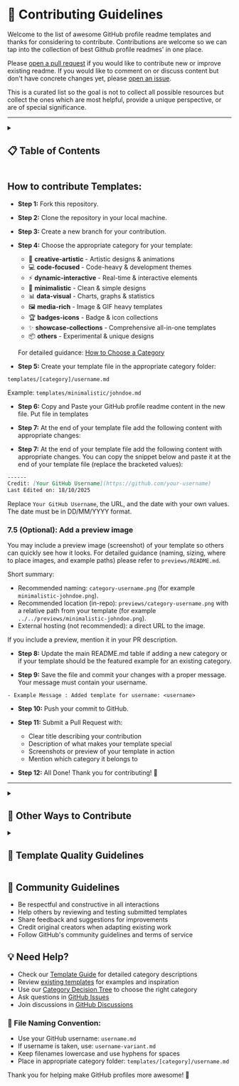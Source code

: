 # 🤝 Contributing Guidelines

Welcome to the list of awesome GitHub profile readme templates and thanks for considering to contribute. Contributions are welcome so we can tap into the collection of best Github profile readmes' in one place.

Please [open a pull request](https://github.com/Z0ZeroX/Awesome-Github-Profile-README-Templates/pulls) if you would like to contribute new or improve existing readme. If you would like to comment on or discuss content but don't have concrete changes yet, please [open an issue](https://github.com/Z0ZeroX/Awesome-Github-Profile-README-Templates/issues).

This is a curated list so the goal is not to collect all possible resources but collect the ones which are most helpful, provide a unique perspective, or are of special significance.

---
<details>
  <summary>

## 📋 Table of Contents

  </summary>


- [How to contribute Templates](#how-to-contribute)
- [Other Ways to Contribute](#-other-ways-to-contribute)
- [Category Overview](README.md#category-overview)
- [Folder Structure](./docs/TEMPLATE_GUIDE.md#folder-structure)
- [How to Choose a Category](./docs/TEMPLATE_GUIDE.md#how-to-choose-a-category)
- [Template Quality Guidelines](#-template-quality-guidelines)
- [Community Guidelines](#-community-guidelines)
- [Need Help](#-need-help)

---
</details>

## How to contribute Templates:

- **Step 1:** Fork this repository.

- **Step 2:** Clone the repository in your local machine.

- **Step 3:** Create a new branch for your contribution.

- **Step 4:** Choose the appropriate category for your template:
  - 🎨 **creative-artistic** - Artistic designs & animations
  - 💻 **code-focused** - Code-heavy & development themes  
  - ⚡ **dynamic-interactive** - Real-time & interactive elements
  - 🎯 **minimalistic** - Clean & simple designs
  - 📊 **data-visual** - Charts, graphs & statistics
  - 🖼️ **media-rich** - Image & GIF heavy templates
  - 🏆 **badges-icons** - Badge & icon collections
  - ✨ **showcase-collections** - Comprehensive all-in-one templates
  - 📦 **others** - Experimental & unique designs
  
  For detailed guidance: [How to Choose a Category](./docs/TEMPLATE_GUIDE.md#how-to-choose-a-category)

- **Step 5:** Create your template file in the appropriate category folder:
```
templates/[category]/username.md
```
Example: `templates/minimalistic/johndoe.md`

- **Step 6:** Copy and Paste your GitHub profile readme content in the new file. Put file in templates

- **Step 7:** At the end of your template file add the following content with appropriate changes:
- **Step 7:** At the end of your template file add the following content with appropriate changes. You can copy the snippet below and paste it at the end of your template file (replace the bracketed values):

```markdown
------
Credit: [Your GitHub Username](https://github.com/your-username)
Last Edited on: 18/10/2025
```

Replace `Your GitHub Username`, the URL, and the date with your own values. The date must be in DD/MM/YYYY format.

### 7.5 (Optional): Add a preview image

You may include a preview image (screenshot) of your template so others can quickly see how it looks. For detailed guidance (naming, sizing, where to place images, and example paths) please refer to `previews/README.md`.

Short summary:
- Recommended naming: `category-username.png` (for example `minimalistic-johndoe.png`).
- Recommended location (in-repo): `previews/category-username.png` with a relative path from your template (for example `../../previews/minimalistic-johndoe.png`).
- External hosting (not recommended): a direct URL to the image.

If you include a preview, mention it in your PR description.

- **Step 8:** Update the main README.md table if adding a new category or if your template should be the featured example for an existing category.

- **Step 9:** Save the file and commit your changes with a proper message. Your message must contain your username.
```
- Example Message : Added template for username: <username>
```

- **Step 10:** Push your commit to GitHub.

- **Step 11:** Submit a Pull Request with:
  - Clear title describing your contribution
  - Description of what makes your template special
  - Screenshots or preview of your template in action
  - Mention which category it belongs to

- **Step 12:** All Done! Thank you for contributing! 🎉

---
<details>
  <summary>

## 🌟 Other Ways to Contribute

  </summary>

Beyond submitting templates, there are many ways to help improve this project:

### 📝 Documentation & Guides
- **Improve documentation** - Fix typos, clarify instructions, add examples
- **Translate content** - Help make guides available in other languages
- **Create tutorials** - Write step-by-step guides for beginners
- **Update README** - Keep the main README.md current and informative

### 🏗️ Project Infrastructure
- **Website development** - Help build/improve project website
- **GitHub Actions** - Improve automation and CI/CD workflows
- **Template validation** - Create tools to validate template quality
- **Search functionality** - Improve template discovery and filtering

### 📂 Category Management
- **Propose new categories** - Suggest additional template categories when needed
- **Reorganize existing categories** - Help improve current categorization
- **Category descriptions** - Enhance category documentation and examples
- **Template curation** - Help organize and maintain template quality

### 🔧 Tools & Features
- **Template generators** - Create tools to help users build templates
- **Preview system** - Build template preview functionality
- **Integration tools** - Create integrations with other services
- **Mobile optimization** - Improve mobile experience

### 🎨 Design & UX
- **Visual improvements** - Enhance project visual design
- **User experience** - Improve navigation and usability
- **Branding** - Help with logos, icons, and visual identity
- **Accessibility** - Ensure content is accessible to all users

### 🤝 Community Management
- **Review pull requests** - Help review and test submitted templates
- **Answer questions** - Help users in issues and discussions
- **Moderate discussions** - Help maintain positive community atmosphere
- **Welcome newcomers** - Help onboard new contributors

### � Analytics & Research
- **Usage analytics** - Help understand how templates are used
- **Trend analysis** - Research popular GitHub profile trends
- **User feedback** - Collect and analyze user feedback
- **Performance monitoring** - Monitor and improve project performance

### 🚀 How to Get Started with Other Contributions:

1. **Join the discussion** - Participate in [GitHub Discussions](https://github.com/Z0ZeroX/Awesome-Github-Profile-README-Templates/discussions)
2. **Check open issues** - Look for issues labeled `help wanted`, `good first issue`, or `enhancement`
3. **Propose new ideas** - Open an issue to discuss your contribution idea
4. **Start small** - Begin with documentation fixes or small improvements
5. **Ask for guidance** - Don't hesitate to ask maintainers for direction

### 💡 Contribution Ideas:
- Create a template testing framework
- Build a template preview website
- Develop a template recommendation system
- Create integration with GitHub CLI
- Build template performance analytics
- Design template accessibility checker

**Remember:** Every contribution matters, no matter how small! 🙌

---
</details>

<details>
  <summary>

## 🌟 Template Quality Guidelines

  </summary>

### ✅ What we look for:
- **Unique design** - Offers something new or improved
- **Professional appearance** - Suitable for GitHub profiles
- **Complete template code** - Ready-to-use README content
- **Clear instructions** - Easy to follow setup guide
- **Working elements** - All links and widgets function properly
- **Self-contained** - Works without external image dependencies
- **Proper categorization** - Fits clearly into one of our categories

### ❌ What we avoid:
- Duplicate or very similar existing templates
- Broken links or non-functional elements
- Inappropriate or unprofessional content
- Templates requiring external image hosting
- Poor documentation or unclear instructions
- Templates that don't fit any category clearly

</details>

## 🤝 Community Guidelines

- Be respectful and constructive in all interactions
- Help others by reviewing and testing submitted templates
- Share feedback and suggestions for improvements
- Credit original creators when adapting existing work
- Follow GitHub's community guidelines and terms of service

## 💡 Need Help?

- Check our [Template Guide](./docs/) for detailed category descriptions
- Review [existing templates](./templates/) for examples and inspiration
- Use our [Category Decision Tree](./docs/TEMPLATE_GUIDE.md#category-decision-tree) to choose the right category
- Ask questions in [GitHub Issues](https://github.com/Z0ZeroX/Awesome-Github-Profile-README-Templates/issues)
- Join discussions in [GitHub Discussions](https://github.com/Z0ZeroX/Awesome-Github-Profile-README-Templates/discussions)

### 📁 File Naming Convention:
- Use your GitHub username: `username.md`
- If username is taken, use: `username-variant.md`
- Keep filenames lowercase and use hyphens for spaces
- Place in appropriate category folder: `templates/[category]/username.md`

Thank you for helping make GitHub profiles more awesome! 🚀